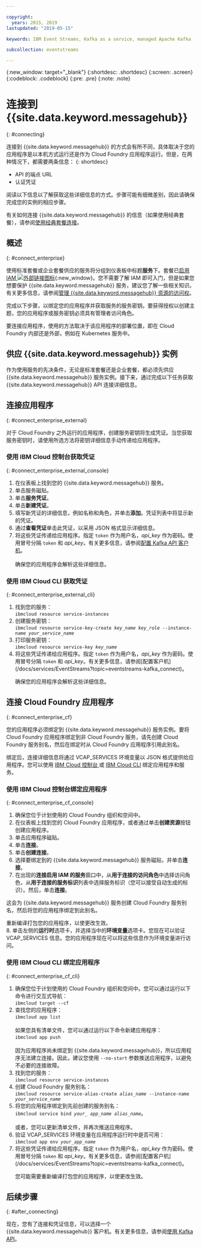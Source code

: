 ```yaml
---

copyright:
  years: 2015, 2019
lastupdated: "2019-05-15"

keywords: IBM Event Streams, Kafka as a service, managed Apache Kafka

subcollection: eventstreams

---
```


{:new_window: target="_blank"}
{:shortdesc: .shortdesc}
{:screen: .screen}
{:codeblock: .codeblock}
{:pre: .pre}
{:note: .note}


# 连接到 {{site.data.keyword.messagehub}}
{: #connecting}

连接到 {{site.data.keyword.messagehub}} 的方式会有所不同，具体取决于您的应用程序是以本机方式运行还是作为 Cloud Foundry 应用程序运行。但是，在两种情况下，都需要两条信息：
{: shortdesc}

* API 的端点 URL
* 认证凭证

阅读以下信息以了解获取这些详细信息的方式。步骤可能有细微差别，因此请确保完成您的实例的相应步骤。

有关如何连接 {{site.data.keyword.messagehub}} 的信息（如果使用经典套餐），请参阅[使用经典套餐连接](/docs/services/EventStreams?topic=eventstreams-connecting_classic)。


## 概述
{: #connect_enterprise}

使用标准套餐或企业套餐供应的服务将分组到仪表板中标题**服务**下。套餐已[启用 IAM ![外部链接图标](../../icons/launch-glyph.svg "外部链接图标")](/docs/iam?topic=iam-getstarted#getstarted){:new_window}。您不需要了解 IAM 即可入门，但是如果您想要保护 {{site.data.keyword.messagehub}} 服务，建议您了解一些相关知识。有关更多信息，请参阅[管理 {{site.data.keyword.messagehub}} 资源的访问权](/docs/services/EventStreams?topic=eventstreams-security)。

完成以下步骤，以绑定您的应用程序并获取服务的服务密钥。要获得授权以创建主题，您的应用程序或服务密钥必须具有管理者访问角色。

要连接应用程序，使用的方法取决于该应用程序的部署位置，即在 Cloud Foundry 内部还是外部，例如在 Kubernetes 服务中。

## 供应 {{site.data.keyword.messagehub}} 实例

作为使用服务的先决条件，无论是标准套餐还是企业套餐，都必须先供应 {{site.data.keyword.messagehub}} 服务实例。接下来，通过完成以下任务获取
{{site.data.keyword.messagehub}} API 连接详细信息。

## 连接应用程序 
{: #connect_enterprise_external}

对于 Cloud Foundry 之外运行的应用程序，创建服务密钥将生成凭证。当您获取服务密钥时，请使用所选方法将密钥详细信息手动传递给应用程序。

### 使用 IBM Cloud 控制台获取凭证 
{: #connect_enterprise_external_console}

1. 在仪表板上找到您的 {{site.data.keyword.messagehub}} 服务。
2. 单击服务磁贴。
3. 单击**服务凭证**。
4. 单击**新建凭证**。 
5. 填写新凭证的详细信息，例如名称和角色，并单击**添加**。凭证列表中将显示新的凭证。
6. 通过**查看凭证**单击此凭证，以采用 JSON 格式显示详细信息。
7. 将这些凭证传递给应用程序。指定 <code>token</code> 作为用户名，<var class="keyword varname">api_key</var> 作为密码。使用冒号分隔 <code>token</code> 和 <var class="keyword varname">api_key</var>。有关更多信息，请参阅[配置 Kafka API 客户机](/docs/services/EventStreams?topic=eventstreams-kafka_using#kafka_api_client)。
   <br/><br/>确保您的应用程序会解析这些详细信息。

### 使用 IBM Cloud CLI 获取凭证 
{: #connect_enterprise_external_cli}

<ol>
<li>找到您的服务：<br/>
<code>ibmcloud resource service-instances</code></li>
<li>创建服务密钥：<br/>
<code>ibmcloud resource service-key-create <var class="keyword varname">key_name</var> <var class="keyword varname">key_role</var> --instance-name <var class="keyword varname">your_service_name</var></code></li>
<li>打印服务密钥：<br/>
<code>ibmcloud resource service-key <var class="keyword varname">key_name</var></code></li>
<li>将这些凭证传递给应用程序。指定 <code>token</code> 作为用户名，<var class="keyword varname">api_key</var> 作为密码。使用冒号分隔 <code>token</code> 和 <var class="keyword varname">api_key</var>。有关更多信息，请参阅[配置客户机](/docs/services/EventStreams?topic=eventstreams-kafka_connect)。<p>确保您的应用程序会解析这些详细信息。</p></li>
</ol>

## 连接 Cloud Foundry 应用程序
{: #connect_enterprise_cf}

您的应用程序必须绑定到 {{site.data.keyword.messagehub}} 服务实例。要将 Cloud Foundry 应用程序绑定到非 Cloud Foundry 服务，请先创建 Cloud Foundry 服务别名，然后在绑定时从 Cloud Foundry 应用程序引用此别名。 

绑定后，连接详细信息将通过 VCAP_SERVICES 环境变量以 JSON 格式提供给应用程序。您可以使用 [IBM Cloud 控制台
](/docs/services/EventStreams?topic=eventstreams-connecting#connect_enterprise_cf_console)或 [IBM Cloud CLI](/docs/services/EventStreams?topic=eventstreams-connecting#connect_enterprise_cf_cli) 绑定应用程序和服务。

### 使用 IBM Cloud 控制台绑定应用程序
{: #connect_enterprise_cf_console}

1. 确保您位于计划使用的 Cloud Foundry 组织和空间中。
2. 在仪表板上找到您的 Cloud Foundry 应用程序，或者通过单击**创建资源**按钮创建应用程序。
3. 单击应用程序磁贴。
4. 单击**连接**。
5. 单击**创建连接**。
6. 选择要绑定到的 {{site.data.keyword.messagehub}} 服务磁贴，并单击**连接**。 
7. 在出现的**连接启用 IAM 的服务**窗口中，从**用于连接的访问角色**中选择访问角色，从**用于连接的服务标识**列表中选择服务标识（您可以接受自动生成的标识）。然后，单击**连接**。 

  这会为 {{site.data.keyword.messagehub}} 服务创建 Cloud Foundry 服务别名，然后将您的应用程序绑定到此别名。 

  重新编译打包您的应用程序，以使更改生效。<br/>
8. 单击左侧的**运行时**选项卡，并选择当中的**环境变量**选项卡。您现在可以验证 VCAP_SERVICES 信息。您的应用程序现在可以将这些信息作为环境变量进行访问。 
 

### 使用 IBM Cloud CLI 绑定应用程序
{: #connect_enterprise_cf_cli}

<ol>
<li>确保您位于计划使用的 Cloud Foundry 组织和空间中。您可以通过运行以下命令进行交互式导航：<br/>
 <code>ibmcloud target --cf</code></li>
<li>查找您的应用程序：</br>
<code>ibmcloud app list</code><br/>
<br/>
如果您具有清单文件，您可以通过运行以下命令新建应用程序：<br/>
<code>ibmcloud app push</code><br/>
<br/>
因为应用程序尚未绑定到 {{site.data.keyword.messagehub}}，所以应用程序无法建立连接。因此，建议您使用 <code>--no-start</code> 参数推送应用程序，以避免不必要的连接故障。</li>
<li>找到您的服务：</br>
<code>ibmcloud resource service-instances</code></li>
<li>创建 Cloud Foundry 服务别名：<br/>
<code>ibmcloud resource service-alias-create <var class="keyword varname">alias_name</var> --instance-name <var class="keyword varname">your_service_name</var></code></li>
<li>将您的应用程序绑定到先前创建的服务别名：<br/>
<code>ibmcloud service bind <var class="keyword varname">your_ app_name</var> <var class="keyword varname">alias_name</var></code>。<br/>
<br/>
或者，您可以更新清单文件，并再次推送应用程序。</li>
<li>验证 VCAP_SERVICES 环境变量在应用程序运行时中是否可用：<br/>
<code>ibmcloud app env <var class="keyword varname">your_app_name</var></code></li>
<li>将这些凭证传递给应用程序。指定 <code>token</code> 作为用户名，<var class="keyword varname">api_key</var> 作为密码。使用冒号分隔 <code>token</code> 和 <var class="keyword varname">api_key</var>。有关更多信息，请参阅[配置客户机](/docs/services/EventStreams?topic=eventstreams-kafka_connect)。<p>您可能需要重新编译打包您的应用程序，以使更改生效。</p></li>
</ol>


## 后续步骤
{: #after_connecting}

现在，您有了连接和凭证信息，可以选择一个 {{site.data.keyword.messagehub}} 客户机。有关更多信息，请参阅[使用 Kafka API](/docs/services/EventStreams?topic=eventstreams-kafka_using)。

<!--
Charlie said:

"Add some info describing how to take the information made available from above e.g. like the info in the Connecting a client to the Kafka API section of the alpha docs on stage 1? https://console.stage1.bluemix.net/docs/services/EventStreams/eventstreams122.html#alpha_about "
-->







 















